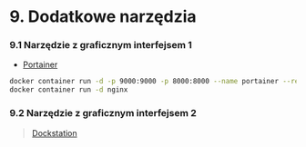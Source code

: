 # 9. Dodatkowe narzędzia

### 9.1 Narzędzie z graficznym interfejsem 1

* [Portainer](https://www.portainer.io/)

```bash
docker container run -d -p 9000:9000 -p 8000:8000 --name portainer --restart always -v /var/run/docker.sock:/var/run/docker.sock -v P:\Docker\Portainer:/data portainer/portainer
docker container run -d nginx
```
### 9.2 Narzędzie z graficznym interfejsem 2

> [Dockstation](https://dockstation.io/)
